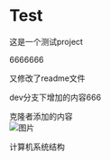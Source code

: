 # Test
这是一个测试project

6666666

又修改了readme文件

dev分支下增加的内容666

克隆者添加的内容  
![图片](/blob/master/popo_2022-01-08%20%2014-08-17.jpg)

计算机系统结构
[](https://raw.githubusercontent.com/ijava-debug/pic/main/%E5%A4%9A%E7%BA%A7%E5%B1%82%E6%AC%A1%E7%BB%93%E6%9E%84%E7%9A%84%E8%AE%A1%E7%AE%97%E6%9C%BA%E7%B3%BB%E7%BB%9F.png)
